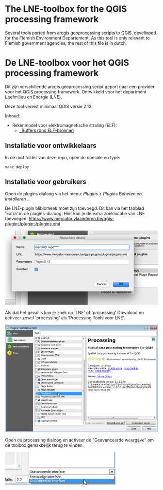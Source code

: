 The LNE-toolbox for the QGIS processing framework
=======

Several tools ported from arcgis geoprocessing scripts to QGIS, develloped for the Flemish Environment Departement. 
As this tool is only relevant to Flemish government agencies, the rest of this file is in dutch.

De LNE-toolbox voor het QGIS processing framework
======

Dit zijn verschillende arcgis geoprocessing script geport naar een provider voor het QGIS processing framework.
Ontwikkeld voor het department Leefmilieu en Energie (LNE).

Deze tool vereist minimaal QGIS versie 2.12.

Inhoud:
- Rekenmodel voor elektromagnetische straling (ELF): 
	- [_Buffers rond ELF-bronnen](LNEtools_bufferELFbronnen.md)

Installatie voor ontwikkelaars
----
In de root folder van deze repo, open de console en type:
    
    make deploy

Installatie voor gebruikers
-----
Open de plugins dialoog via het menu: *Plugins > Plugins Beheren en Installeren ...*
 
De LNE-plugin blibiotheek moet zijn toevoegd. Dit kan via het tabblad 'Extra' in de plugins-dialoog.
Hier kan je de extra zoeklocatie van LNE toevoegen: https://www.mercator.vlaanderen.be/qgis-plugins/plugins/plugins.xml

![](pics/repo.png)

Als dat het geval is kan je zoek op 'LNE' of  'processing'
Download en activeer zowel 'processing' als 'Processing Tools voor LNE'.

![](pics/plugin_dialog.png)

Open de processing dialoog en activeer de "Geavanceerde weergave" om de toolbox gemakkelijk terug te vinden.

![](pics/Geavanceerde_weergave.png)

